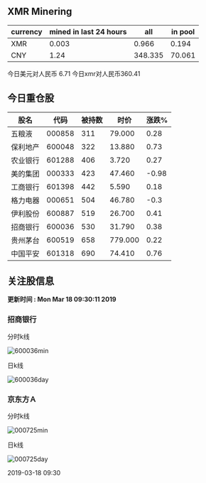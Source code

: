## XMR Minering

|currency|mined in last 24 hours|all|in pool|
|---|---|---|---|
|XMR|0.003|0.966|0.194|
|CNY|1.24|348.335|70.061|

今日美元对人民币 6.71	今日xmr对人民币360.41


## 今日重仓股 

|股名|代码|被持数|时价|涨跌%|
|---|---|---|---|---|
|五粮液|000858|311|79.000|0.28|
|保利地产|600048|322|13.880|0.73|
|农业银行|601288|406|3.720|0.27|
|美的集团|000333|423|47.460|-0.98|
|工商银行|601398|442|5.590|0.18|
|格力电器|000651|504|46.780|-0.3|
|伊利股份|600887|519|26.700|0.41|
|招商银行|600036|530|31.790|0.38|
|贵州茅台|600519|658|779.000|0.22|
|中国平安|601318|690|74.410|0.76|

## 关注股信息
**更新时间 : Mon Mar 18 09:30:11 2019**
### 招商银行 
分时k线

![600036min](http://image.sinajs.cn/newchart/min/n/sh600036.gif)

日k线

![600036day](http://image.sinajs.cn/newchart/daily/n/sh600036.gif)

### 京东方Ａ 
分时k线

![000725min](http://image.sinajs.cn/newchart/min/n/sz000725.gif)

日k线

![000725day](http://image.sinajs.cn/newchart/daily/n/sz000725.gif)

2019-03-18 09:30